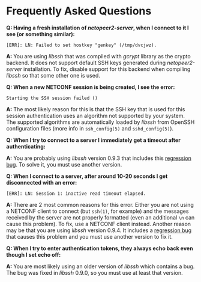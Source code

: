 # Frequently Asked Questions

__Q: Having a fresh installation of *netopeer2-server*, when I connect to it I see (or something similar):__
```
[ERR]: LN: Failed to set hostkey "genkey" (/tmp/dvcjwz).
```

__A:__ You are using *libssh* that was compiled with *gcrypt* library
   as the crypto backend. It does not support default SSH keys generated
   during *netopeer2-server* installation. To fix, disable support for this
   backend when compiling *libssh* so that some other one is used.

__Q: When a new NETCONF session is being created, I see the error:__
```
Starting the SSH session failed ()
```

__A:__ The most likely reason for this is that the SSH key that is used
   for this session authentication uses an algorithm not supported by
   your system. The supported algorithms are automatically loaded by *libssh*
   from OpenSSH configuration files (more info in `ssh_config(5)` and `sshd_config(5)`).

__Q: When I try to connect to a server I immediately get a timeout after authenticating:__

__A:__ You are probably using *libssh* version 0.9.3 that includes this
   [regression bug](https://bugs.libssh.org/T211). To solve it, you must use another version.

__Q: When I connect to a server, after around 10-20 seconds I get disconnected with an error:__
```
[ERR]: LN: Session 1: inactive read timeout elapsed.
```

__A:__ There are 2 most common reasons for this error. Either you are not using
   a NETCONF client to connect (but `ssh(1)`, for example) and the messages received
   by the server are not properly formatted (even an additional `\n` can cause this problem).
   To fix, use a NETCONF client instead. Another reason may be that you are using *libssh*
   version 0.9.4. It includes a [regression bug](https://gitlab.com/libssh/libssh-mirror/-/merge_requests/101)
   that causes this problem and you must use another version to fix it.

__Q: When I try to enter authentication tokens, they always echo back even though I set echo off:__

__A:__ You are most likely using an older version of *libssh* which contains a bug.
   The bug was fixed in *libssh* 0.9.0, so you must use at least that version.